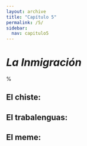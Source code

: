 ```yaml
---
layout: archive
title: "Capítulo 5"
permalink: /5/
sidebar:
  nav: capitulo5
---
```


# _La Inmigración_

%


## El chiste:


## El trabalenguas:


## El meme:
